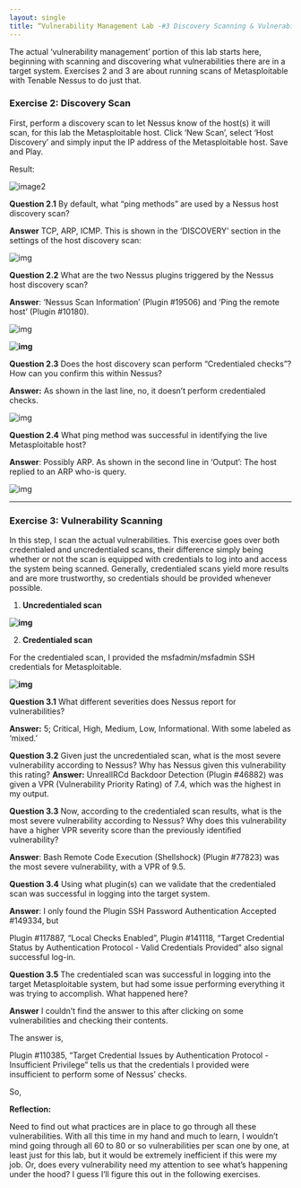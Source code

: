 ```yaml
---
layout: single
title: “Vulnerability Management Lab -#3 Discovery Scanning & Vulnerability Scanning”
---
```


The actual ‘vulnerability management’ portion of this lab starts here, beginning with scanning and discovering what vulnerabilities there are in a target system. Exercises 2 and 3 are about running scans of Metasploitable with Tenable Nessus to do just that.

### **Exercise 2: Discovery Scan**

First, perform a discovery scan to let Nessus know of the host(s) it will scan, for this lab the Metasploitable host. Click ‘New Scan’, select ‘Host Discovery’ and simply input the IP address of the Metasploitable host. Save and Play. 

Result:

![image2]({{site.url}}/images/2023-07-18-sixth/image2.png)



**Question 2.1**
By default, what “ping methods” are used by a Nessus host discovery scan?

**Answer**
TCP, ARP, ICMP. This is shown in the ‘DISCOVERY’ section in the settings of the host discovery scan:

![img](https://lh4.googleusercontent.com/FsvahkyjvksgQBMABzrPE6X0AtRZadl9hC_qPeNeHJpUz7I8t5wo8hCvrhsQqvf1-8lQixWpfdF4zVxwGk9bO8dYcmmF91MH4GvXO8T_g_YDrNvq35qLXdZb6qFsmXth_DxwhHncR2KGIckgGM8Lvyk)



**Question 2.2**
What are the two Nessus plugins triggered by the Nessus host discovery scan? 

**Answer**: 
‘Nessus Scan Information’ (Plugin #19506) and ‘Ping the remote host’ (Plugin #10180).

![img](https://lh4.googleusercontent.com/qdiWeFU6_ySsbt4GrwhVZ0PXSWFioes49GRgYNF0HY4rTJWYD1M94IgwaviCOWRUcop9NmWGF0hvwfEY53n5YgssFM6nBsmlbyYLvYAoA0NdgQ_XhACpu4h-c2IewhHtuCMkRwoM1eHn5W1Bx47s6rU)

**![img](https://lh5.googleusercontent.com/jTTU4d9rClOk9fwYKn5edsdT7gi-JU2QmdxbWxOpp2BiP7Ngb-_9xZ8Fi2C8Zbouhx17KCYJsWMBJDyh38YmDHSkisu-KBqv9fl5liiUmxXDL3QD58n3J5glf-cMErGfwndfaSNCxTWFq26lpN2nebI)**

**Question 2.3**
Does the host discovery scan perform “Credentialed checks”? How can you confirm this within Nessus? 

**Answer:** 
As shown in the last line, no, it doesn’t perform credentialed checks.

![img](https://lh4.googleusercontent.com/OAOXeHWOwnTWqwSus4upnUzEyCQVFug6FDXfv7muEuIYnJOwPJjVtEXH5zB5xJUkQxiSMfdzBfzoPS3sLErujkjBhiTMeaZbprtn-DkjKdKq2ApYKljfjFJWt8H7RA65GJJJjjKtHAH-JzFmcJbqVI8)

**Question 2.4**
What ping method was successful in identifying the live Metasploitable host?

**Answer**: 
Possibly ARP. As shown in the second line in ‘Output’: The host replied to an ARP who-is query.

![img](https://lh4.googleusercontent.com/3QiTGZJuZFnRsvXMa7QwuLRHpMpWcVWwZn4mu6Nu6SjI7u65EFR4LICcG8gQYaRpcfXX3RGsVzR0__N2y6NMCKENf6bECqSCVsBds3ZcaRlndah7OU-1SjLBHiqzO-OHN76FcnQDK5iFEUwpGJGwmMA)



------



### **Exercise 3: Vulnerability Scanning**

In this step, I scan the actual vulnerabilities. This exercise goes over both credentialed and uncredentialed scans, their difference simply being whether or not the scan is equipped with credentials to log into and access the system being scanned. Generally, credentialed scans yield more results and are more trustworthy, so credentials should be provided whenever possible.

1. **Uncredentialed scan**

**![img](https://lh4.googleusercontent.com/elWTewfns7QYO7LK76JHprcOLxskHM5P5ILKchhQWOjakYTssvMzTvnP8ltYgAwY2i7VIm3EyxYIeFEGsn8a-NvPBmSmfoGJBfMNsMOZBHL4cFo0albGtggBay2ZFEJGCD_2SFtYbO5wQY01_1HeZS8)**

2. **Credentialed scan**

For the credentialed scan, I provided the msfadmin/msfadmin SSH credentials for Metasploitable.

**![img](https://lh6.googleusercontent.com/lnTFD-Ph6EAuEW5vdNswccR__zmtjXVZaFFfiLepLjISLMvu6NcYOWnr0NAx7OnLZeWpDbhMK3Mtzy00lcOxMrqiBYXEqDjxbWeK6jrwJN2gFC_L1utggdGJhOqIwf4CtE_-rzFvn8_RnhWclGZu1Ik)**



**Question 3.1**
What different severities does Nessus report for vulnerabilities? 

**Answer:**
5; Critical, High, Medium, Low, Informational. With some labeled as ‘mixed.’


**Question 3.2**
Given just the uncredentialed scan, what is the most severe vulnerability according to Nessus? Why has Nessus given this vulnerability this rating? 
**Answer:**
UnrealIRCd Backdoor Detection (Plugin #46882) was given a VPR (Vulnerability Priority Rating) of 7.4, which was the highest in my output.


**Question 3.3**
Now, according to the credentialed scan results, what is the most severe vulnerability according to Nessus? Why does this vulnerability have a higher VPR severity score than the previously identified vulnerability? 

**Answer**:
Bash Remote Code Execution (Shellshock) (Plugin #77823) was the most severe vulnerability, with a VPR of 9.5.


**Question 3.4**
Using what plugin(s) can we validate that the credentialed scan was successful in logging into the target system. 

**Answer**:
I only found the Plugin SSH Password Authentication Accepted #149334, but 

Plugin #117887, “Local Checks Enabled”, Plugin #141118, “Target Credential Status by Authentication Protocol - Valid Credentials Provided” also signal successful log-in.


**Question 3.5**
The credentialed scan was successful in logging into the target Metasploitable system, but had some issue performing everything it was trying to accomplish. What happened here? 

**Answer**
I couldn’t find the answer to this after clicking on some vulnerabilities and checking their contents. 

The answer is, 

Plugin #110385, “Target Credential Issues by Authentication Protocol - Insufficient Privilege” tells us that the credentials I provided were insufficient to perform some of Nessus’ checks.

So,

**Reflection:**

Need to find out what practices are in place to go through all these vulnerabilities. With all this time in my hand and much to learn, I wouldn’t mind going through all 60 to 80 or so vulnerabilities per scan one by one, at least just for this lab, but it would be extremely inefficient if this were my job. Or, does every vulnerability need my attention to see what’s happening under the hood? I guess I’ll figure this out in the following exercises.
